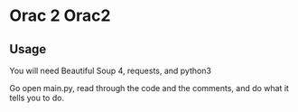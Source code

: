 # Orac 2 Orac2

## Usage


You will need Beautiful Soup 4, requests, and python3


Go open main.py, read through the code and the comments, and do what it tells you to do.
